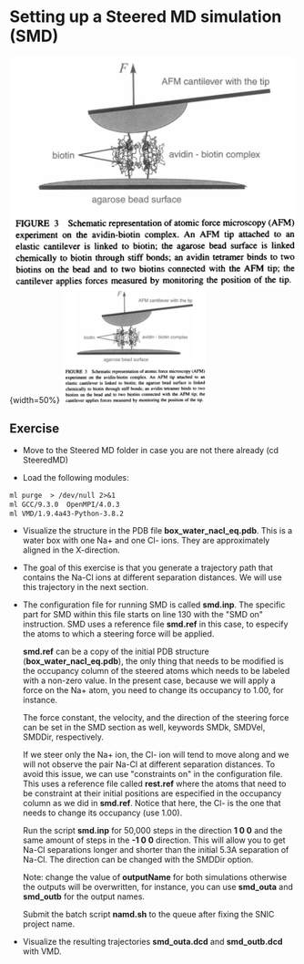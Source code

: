 # Setting up a Steered MD simulation (SMD) 
 
![Atomic force microscopy, Biophys. J. 72, 1568 (1997)](./img/afm.png){width=50%}
<img src="./img/afm.png" width=50%>


## Exercise

* Move to the Steered MD folder in case you are not there already (cd SteeredMD)

* Load the following modules:

```
ml purge  > /dev/null 2>&1
ml GCC/9.3.0  OpenMPI/4.0.3
ml VMD/1.9.4a43-Python-3.8.2
```

* Visualize the structure in the PDB file **box_water_nacl_eq.pdb**. This is a water box
  with one Na+ and one Cl- ions. They are approximately aligned in the X-direction.

* The goal of this exercise is that you generate a trajectory path that contains the
  Na-Cl ions at different separation distances. We will use this trajectory in the next
  section.

* The configuration file for running SMD is called **smd.inp**. The specific part for SMD
  within this file starts on line 130 with the "SMD on" instruction. SMD uses a reference file
  **smd.ref** in this case, to especify the atoms to which a steering force will be applied.

  **smd.ref** can be a copy of the initial PDB structure (**box_water_nacl_eq.pdb**),
  the only thing that needs to be modified is the occupancy column of the steered atoms
  which needs to be labeled with a non-zero value. In the present case, because we will
  apply a force on the Na+ atom, you need to change its occupancy to 1.00, for instance.

  The force constant, the velocity, and the direction of the steering force can be set in the
  SMD section as well, keywords SMDk, SMDVel, SMDDir, respectively.

  If we steer only the Na+ ion, the Cl- ion will tend to move along and we will not observe the pair
  Na-Cl at different separation distances. To avoid this issue, we can use "constraints on"
  in the configuration file. This uses a reference file called **rest.ref** where the atoms
  that need to be constraint at their initial positions are especified in the occupancy 
  column as we did in **smd.ref**. Notice that here, the Cl- is the one that needs to change
  its occupancy (use 1.00).

  Run the script **smd.inp** for 50,000 steps in the direction **1 0 0** and the same amount of
  steps in the **-1 0 0** direction. This will allow you to get Na-Cl separations longer and 
  shorter than the initial 5.3A separation of Na-Cl. The direction can be changed with the
  SMDDir option.
   
  Note: change the value of **outputName** for both simulations otherwise the outputs will be
  overwritten, for instance, you can use **smd_outa** and **smd_outb** for the output names.

  Submit the batch script **namd.sh** to the queue after fixing the SNIC project name.

* Visualize the resulting trajectories **smd_outa.dcd** and **smd_outb.dcd** with VMD.
